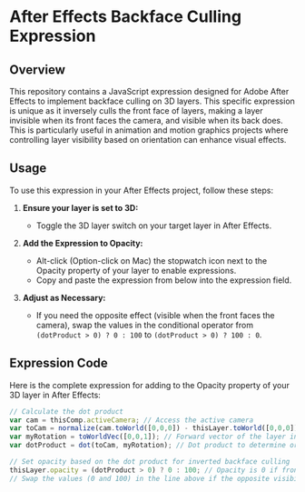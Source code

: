 # After Effects Backface Culling Expression

## Overview
This repository contains a JavaScript expression designed for Adobe After Effects to implement backface culling on 3D layers. This specific expression is unique as it inversely culls the front face of layers, making a layer invisible when its front faces the camera, and visible when its back does. This is particularly useful in animation and motion graphics projects where controlling layer visibility based on orientation can enhance visual effects.

## Usage
To use this expression in your After Effects project, follow these steps:

1. **Ensure your layer is set to 3D:**
   - Toggle the 3D layer switch on your target layer in After Effects.

2. **Add the Expression to Opacity:**
   - Alt-click (Option-click on Mac) the stopwatch icon next to the Opacity property of your layer to enable expressions.
   - Copy and paste the expression from below into the expression field.

3. **Adjust as Necessary:**
   - If you need the opposite effect (visible when the front faces the camera), swap the values in the conditional operator from `(dotProduct > 0) ? 0 : 100` to `(dotProduct > 0) ? 100 : 0`.

## Expression Code
Here is the complete expression for adding to the Opacity property of your 3D layer in After Effects:

```javascript
// Calculate the dot product
var cam = thisComp.activeCamera; // Access the active camera
var toCam = normalize(cam.toWorld([0,0,0]) - thisLayer.toWorld([0,0,0])); // Vector from layer to camera
var myRotation = toWorldVec([0,0,1]); // Forward vector of the layer in world space
var dotProduct = dot(toCam, myRotation); // Dot product to determine orientation relative to camera

// Set opacity based on the dot product for inverted backface culling
thisLayer.opacity = (dotProduct > 0) ? 0 : 100; // Opacity is 0 if front face is towards the camera, 100 if back face is
// Swap the values (0 and 100) in the line above if the opposite visibility effect is desired
```
